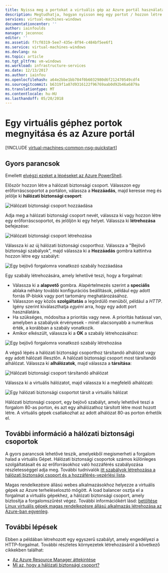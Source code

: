 ```yaml
---
title: Nyissa meg a portokat a virtuális gép az Azure portál használatával |} Microsoft Docs
description: Megtudhatja, hogyan nyisson meg egy portot / hozzon létre egy végpontot, a Windows virtuális gépre, a resource manager üzembe helyezési modellben az Azure portál használatával
services: virtual-machines-windows
documentationcenter: ''
author: iainfoulds
manager: jeconnoc
editor: ''
ms.assetid: f7cf0319-5ee7-435e-8f94-c484bf5ee6f1
ms.service: virtual-machines-windows
ms.devlang: na
ms.topic: article
ms.tgt_pltfrm: vm-windows
ms.workload: infrastructure-services
ms.date: 12/13/2017
ms.author: iainfou
ms.openlocfilehash: a64e2bbe1bb784f0b6032980d6f212470549cdf4
ms.sourcegitcommit: b6319f1a87d9316122f96769aab0d92b46a6879a
ms.translationtype: MT
ms.contentlocale: hu-HU
ms.lasthandoff: 05/20/2018
---
```

# <a name="how-to-open-ports-to-a-virtual-machine-with-the-azure-portal"></a>Egy virtuális géphez portok megnyitása és az Azure portál
[!INCLUDE [virtual-machines-common-nsg-quickstart](../../../includes/virtual-machines-common-nsg-quickstart.md)]

## <a name="quick-commands"></a>Gyors parancsok
Emellett [elvégzi ezeket a lépéseket az Azure PowerShell](nsg-quickstart-powershell.md).

Először hozzon létre a hálózati biztonsági csoport. Válasszon egy erőforráscsoportot a portálon, válassza a **Hozzáadás**, majd keresse meg és jelölje ki **hálózati biztonsági csoport**:

![Hálózati biztonsági csoport hozzáadása](./media/nsg-quickstart-portal/add-nsg.png)

Adja meg a hálózati biztonsági csoport nevét, válassza ki vagy hozzon létre egy erőforráscsoportot, és jelöljön ki egy helyet. Válassza ki **létrehozása** befejezése:

![Hálózati biztonsági csoport létrehozása](./media/nsg-quickstart-portal/create-nsg.png)

Válassza ki az új hálózati biztonsági csoporthoz. Válassza a "Bejövő biztonsági szabályok", majd válassza ki a **Hozzáadás** gombra kattintva hozzon létre egy szabályt:

![Egy bejövő forgalomra vonatkozó szabály hozzáadása](./media/nsg-quickstart-portal/add-inbound-rule.png)

Egy szabály létrehozására, amely lehetővé teszi, hogy a forgalmat:

- Válassza ki a **alapvető** gombra. Alapértelmezés szerint a **speciális** ablaka néhány további konfigurációs beállítások, például egy adott forrás IP-blokk vagy port tartomány meghatározásához.
- Válasszon egy közös **szolgáltatás** a legördülő menüből, például a *HTTP*. Igény szerint kiválaszthatja *egyéni* arra, hogy egy adott port használatára. 
- Ha szükséges, módosítsa a prioritás vagy neve. A prioritás hatással van, amelyben a szabályok érvényesek - minél alacsonyabb a numerikus érték, a korábban a szabály vonatkozik.
- Amikor elkészült, válassza ki a **OK** a szabály létrehozásához:

![Egy bejövő forgalomra vonatkozó szabály létrehozása](./media/nsg-quickstart-portal/create-inbound-rule.png)

A végső lépés a hálózati biztonsági csoporthoz társítandó alhálózat vagy egy adott hálózati illesztőn. A hálózati biztonsági csoport most társítandó alhálózat. Válassza ki **alhálózatok**, majd válassza a **társítása**:

![Hálózati biztonsági csoport társítandó alhálózat](./media/nsg-quickstart-portal/associate-subnet.png)

Válassza ki a virtuális hálózatot, majd válassza ki a megfelelő alhálózati:

![Egy hálózati biztonsági csoportot társít a virtuális hálózat](./media/nsg-quickstart-portal/select-vnet-subnet.png)

Hálózati biztonsági csoport, egy bejövő szabályt, amely lehetővé teszi a forgalom 80-as porton, és azt egy alhálózathoz társított létre most hozott létre. A virtuális gépek csatlakozhat az adott alhálózat 80-as porton érhetők el.

## <a name="more-information-on-network-security-groups"></a>További információ a hálózati biztonsági csoportok
A gyors parancsok lehetővé teszik, amelyekből megismerheti a forgalom halad a virtuális Gépet. Hálózati biztonsági csoportok számos különleges szolgáltatásait és az erőforrásokhoz való hozzáférés szabályozása részletességgel adja meg. További tudnivalók [itt szabályok létrehozása a hálózati biztonsági csoport és a hozzáférés-vezérlési lista](../../virtual-network/tutorial-filter-network-traffic.md).

Magas rendelkezésre állású webes alkalmazásokhoz helyezze a virtuális gépek az Azure terheléselosztó mögött. A load balancer osztja el a forgalmat a virtuális gépekhez, a hálózati biztonsági csoport, amely biztosítja a forgalomszűrést végez. További információkért lásd: [betöltése Linux virtuális gépek magas rendelkezésre állású alkalmazás létrehozása az Azure-ban egyenleg](tutorial-load-balancer.md).

## <a name="next-steps"></a>További lépések
Ebben a példában létrehozott egy egyszerű szabályt, amely engedélyezi a HTTP-forgalmat. További részletes környezetek létrehozásáról a következő cikkekben találhat:

* [Az Azure Resource Manager áttekintése](../../azure-resource-manager/resource-group-overview.md)
* [Mi az, hogy a hálózati biztonsági csoport?](../../virtual-network/security-overview.md)